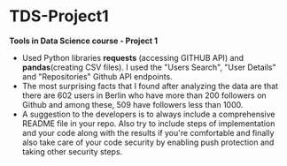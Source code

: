 # TDS-Project1
**Tools in Data Science course - Project 1**

- Used Python libraries ****requests**** (accessing GITHUB API) and ****pandas****(creating CSV files). I used the "Users Search", "User Details" and "Repositories" Github API endpoints.
- The most surprising facts that I found after analyzing the data are that there are 602 users in Berlin who have more than 200 followers on Github and among these, 509 have followers less than 1000.
- A suggestion to the developers is to always include a comprehensive README file in your repo. Also try to include steps of implementation and your code along with the results if you're comfortable and finally also take care of your code security by enabling push protection and taking other security steps.
